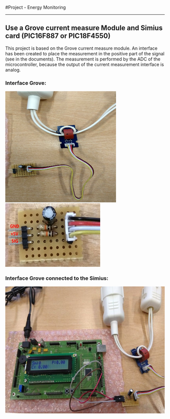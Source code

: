#Project - Energy Monitoring

-------

## Use a Grove current measure Module and Simius card (PIC16F887 or PIC18F4550)

This project is based on the Grove current measure module. An interface has been created to place the measurement in the positive part of the signal (see in the documents). The measurement is performed by the ADC of the microcontroller, because the output of the current measurement interface is analog.

### Interface Grove:

<img src="./Docs/int_grove2.jpg" alt="Interface Grove" height="350" width="350"/> <img src="./Docs/int_grove.jpg" alt="Interface Grove" height="200" width="300"/> 

### Interface Grove connected to the Simius:

<img src="./Docs/Simius_grove.jpg" alt="Simius and Interface Grove" height="400" width="600"/>



